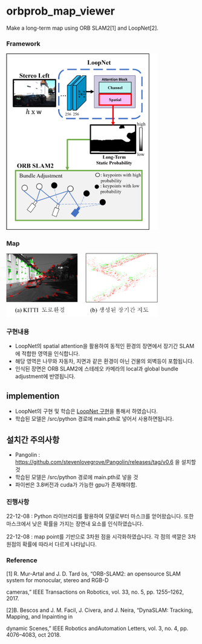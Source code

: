 # orbprob_map_viewer
Make a long-term map using ORB SLAM2[1] and LoopNet[2].

### Framework

<img src="img/framework.png" width="400">

### Map
<img src="img/result.png" width="400">


### 구현내용
- LoopNet의 spatial attention을 활용하여 동적인 환경의 장면에서 장기간 SLAM에 적합한 영역을 인식합니다.
- 해당 영역은 나무와 자동차, 지면과 같은 환경이 아닌 건물의 외벽등이 포함됩니다.
- 인식된 장면은 ORB SLAM2에 스테레오 카메라의 local과 global bundle adjustment에 반영됩니다.


## implemention

- LoopNet의 구현 및 학습은 [LoopNet 구현](https://github.com/JeonHyeongJunKW/dynamic_detect_model)을 통해서 하였습니다.
- 학습된 모델은 /src/python 경로에 main.pth로 넣어서 사용하면됩니다.

## 설치간 주의사항 

- Pangolin : https://github.com/stevenlovegrove/Pangolin/releases/tag/v0.6 을 설치할 것
- 학습된 모델은 /src/python 경로에 main.pth로 넣을 것
- 파이썬은 3.8버전과 cuda가 가능한 gpu가 존재해야함.

### 진행사항 
22-12-08 : Python 라이브러리를 활용하여 모델로부터 마스크를 얻어왔습니다. 또한 마스크에서 낮은 확률을 가지는 장면내 요소를 인식하였습니다.

22-12-08 : map point를 기반으로 3차원 점을 시각화하였습니다. 각 점의 색깔은 3차원점의 확률에 따라서 다르게 나타납니다.

### Reference

[1] R. Mur-Artal and J. D. Tard ́os, “ORB-SLAM2: an opensource SLAM system for monocular, stereo and RGB-D

cameras,” IEEE Transactions on Robotics, vol. 33, no. 5, pp. 1255–1262, 2017.

[2]B. Bescos and J. M. Facil, J. Civera, and J. Neira, “DynaSLAM: Tracking, Mapping, and Inpainting in

dynamic Scenes,” IEEE Robotics andAutomation Letters, vol. 3, no. 4, pp. 4076–4083, oct 2018. 